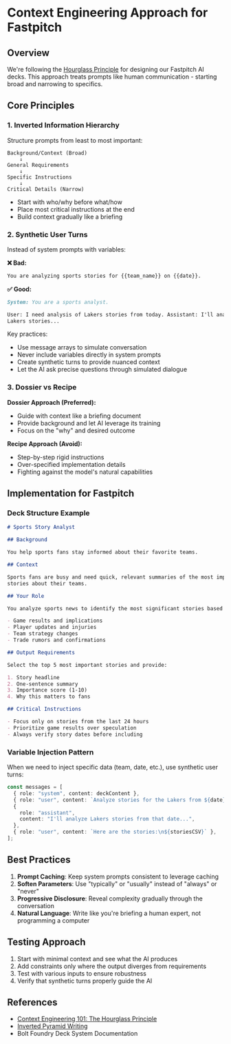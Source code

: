 # Context Engineering Approach for Fastpitch

## Overview

We're following the
[Hourglass Principle](https://contexteng.ai/p/context-engineering-101-the-hourglass)
for designing our Fastpitch AI decks. This approach treats prompts like human
communication - starting broad and narrowing to specifics.

## Core Principles

### 1. Inverted Information Hierarchy

Structure prompts from least to most important:

```
Background/Context (Broad)
    ↓
General Requirements
    ↓
Specific Instructions
    ↓
Critical Details (Narrow)
```

- Start with who/why before what/how
- Place most critical instructions at the end
- Build context gradually like a briefing

### 2. Synthetic User Turns

Instead of system prompts with variables:

**❌ Bad:**

```markdown
You are analyzing sports stories for {{team_name}} on {{date}}.
```

**✅ Good:**

```markdown
System: You are a sports analyst.

User: I need analysis of Lakers stories from today. Assistant: I'll analyze
Lakers stories...
```

Key practices:

- Use message arrays to simulate conversation
- Never include variables directly in system prompts
- Create synthetic turns to provide nuanced context
- Let the AI ask precise questions through simulated dialogue

### 3. Dossier vs Recipe

**Dossier Approach (Preferred):**

- Guide with context like a briefing document
- Provide background and let AI leverage its training
- Focus on the "why" and desired outcome

**Recipe Approach (Avoid):**

- Step-by-step rigid instructions
- Over-specified implementation details
- Fighting against the model's natural capabilities

## Implementation for Fastpitch

### Deck Structure Example

```markdown
# Sports Story Analyst

## Background

You help sports fans stay informed about their favorite teams.

## Context

Sports fans are busy and need quick, relevant summaries of the most important
stories about their teams.

## Your Role

You analyze sports news to identify the most significant stories based on:

- Game results and implications
- Player updates and injuries
- Team strategy changes
- Trade rumors and confirmations

## Output Requirements

Select the top 5 most important stories and provide:

1. Story headline
2. One-sentence summary
3. Importance score (1-10)
4. Why this matters to fans

## Critical Instructions

- Focus only on stories from the last 24 hours
- Prioritize game results over speculation
- Always verify story dates before including
```

### Variable Injection Pattern

When we need to inject specific data (team, date, etc.), use synthetic user
turns:

```typescript
const messages = [
  { role: "system", content: deckContent },
  { role: "user", content: `Analyze stories for the Lakers from ${date}` },
  {
    role: "assistant",
    content: "I'll analyze Lakers stories from that date...",
  },
  { role: "user", content: `Here are the stories:\n${storiesCSV}` },
];
```

## Best Practices

1. **Prompt Caching**: Keep system prompts consistent to leverage caching
2. **Soften Parameters**: Use "typically" or "usually" instead of "always" or
   "never"
3. **Progressive Disclosure**: Reveal complexity gradually through the
   conversation
4. **Natural Language**: Write like you're briefing a human expert, not
   programming a computer

## Testing Approach

1. Start with minimal context and see what the AI produces
2. Add constraints only where the output diverges from requirements
3. Test with various inputs to ensure robustness
4. Verify that synthetic turns properly guide the AI

## References

- [Context Engineering 101: The Hourglass Principle](https://contexteng.ai/p/context-engineering-101-the-hourglass)
- [Inverted Pyramid Writing](https://en.wikipedia.org/wiki/Inverted_pyramid_(journalism))
- Bolt Foundry Deck System Documentation
